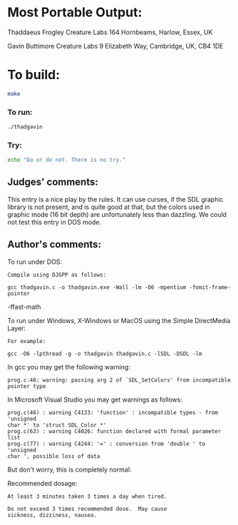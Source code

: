 # Most Portable Output:

Thaddaeus Frogley
Creature Labs
164 Hornbeams,
Harlow, Essex,
UK

Gavin Buttimore
Creature Labs
9 Elizabeth Way,
Cambridge,
UK, CB4 1DE

# To build:

```sh
make
```

### To run:

```sh
./thadgavin
```

### Try:

```sh
echo "Do or do not. There is no try."
```

## Judges' comments:

This entry is a nice play by the rules. It can use curses, if the
SDL graphic library is not present, and is quite good at that,
but the colors used in graphic mode (16 bit depth) are unfortunately
less than dazzling. We could not test this entry in DOS mode.

## Author's comments:

To run under DOS:

    Compile using DJGPP as follows:

    gcc thadgavin.c -o thadgavin.exe -Wall -lm -O6 -mpentium -fomit-frame-pointer
-ffast-math

To run under Windows, X-Windows or MacOS using the
Simple DirectMedia Layer:

    For example:

    gcc -O6 -lpthread -g -o thadgavin thadgavin.c -lSDL -DSDL -lm


In gcc you may get the following warning:

    prog.c:46: warning: passing arg 2 of `SDL_SetColors' from incompatible
    pointer type

In Microsoft Visual Studio you may get warnings as follows:

    prog.c(46) : warning C4133: 'function' : incompatible types - from 'unsigned
    char *' to 'struct SDL_Color *'
    prog.c(63) : warning C4026: function declared with formal parameter list
    prog.c(77) : warning C4244: '=' : conversion from 'double ' to 'unsigned
    char ', possible loss of data


But don't worry, this is completely normal.

Recommended dosage:

    At least 3 minutes taken 3 times a day when tired.

    Do not exceed 3 times recommended dose.  May cause
    sickness, dizziness, nausea.
